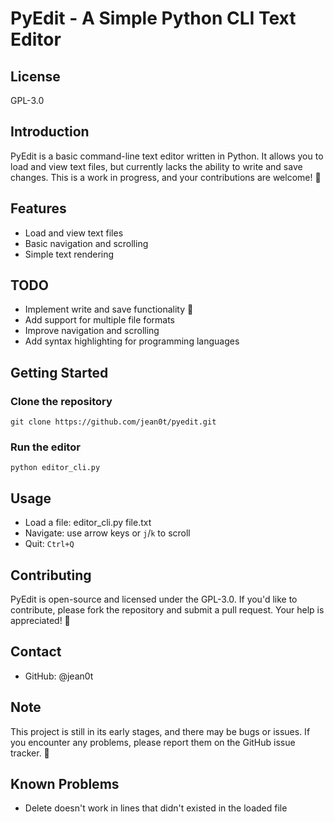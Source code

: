 # PyEdit - A Simple Python CLI Text Editor

## License
GPL-3.0

## Introduction
PyEdit is a basic command-line text editor written in Python. It allows you to load and view text files, but currently lacks the ability to write and save changes. This is a work in progress, and your contributions are welcome! 🤝

## Features
* Load and view text files
* Basic navigation and scrolling
* Simple text rendering

## TODO
* Implement write and save functionality 📝
* Add support for multiple file formats
* Improve navigation and scrolling
* Add syntax highlighting for programming languages

## Getting Started
### Clone the repository
`git clone https://github.com/jean0t/pyedit.git`

### Run the editor
`python editor_cli.py`

## Usage
* Load a file: editor_cli.py file.txt
* Navigate: use arrow keys or `j`/`k` to scroll
* Quit: `Ctrl+Q`

## Contributing
PyEdit is open-source and licensed under the GPL-3.0. If you'd like to contribute, please fork the repository and submit a pull request. Your help is appreciated! 🙏

## Contact
* GitHub: @jean0t

## Note
This project is still in its early stages, and there may be bugs or issues. If you encounter any problems, please report them on the GitHub issue tracker. 🐛
  
## Known Problems
-  Delete doesn't work in lines that didn't existed in the loaded file
